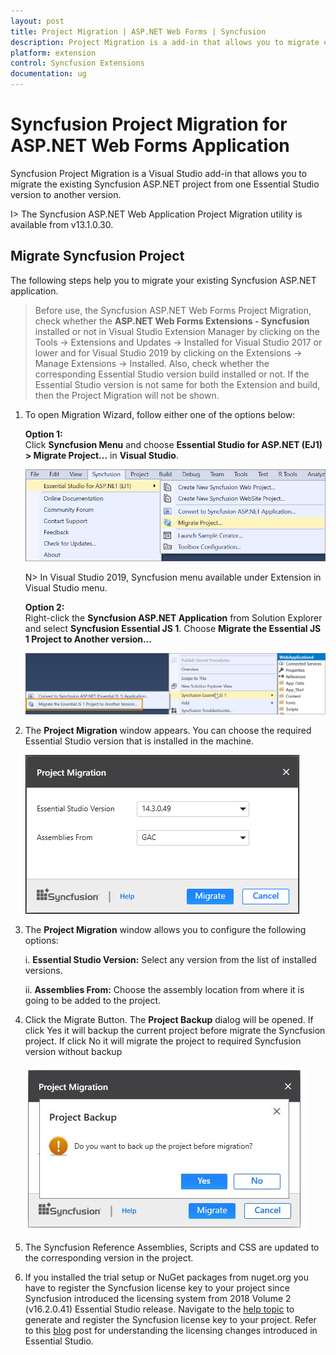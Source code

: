 ```yaml
---
layout: post
title: Project Migration | ASP.NET Web Forms | Syncfusion
description: Project Migration is a add-in that allows you to migrate existing Syncfusion ASP.NET Web Forms project from one Essential Studio version to another version
platform: extension
control: Syncfusion Extensions
documentation: ug
---
```


# Syncfusion Project Migration for ASP.NET Web Forms Application

Syncfusion Project Migration is a Visual Studio add-in that allows you to migrate the existing Syncfusion ASP.NET project from one Essential Studio version to another version.

I> The Syncfusion ASP.NET Web Application Project Migration utility is available from v13.1.0.30. 

## Migrate Syncfusion Project 

The following steps help you to migrate your existing Syncfusion ASP.NET application.

> Before use, the Syncfusion ASP.NET Web Forms Project Migration, check whether the **ASP.NET Web Forms Extensions - Syncfusion** installed or not in Visual Studio Extension Manager by clicking on the Tools -> Extensions and Updates -> Installed for Visual Studio 2017 or lower and for Visual Studio 2019 by clicking on the Extensions -> Manage Extensions -> Installed. Also, check whether the corresponding Essential Studio version build installed or not. If the Essential Studio version is not same for both the Extension and build, then the Project Migration will not be shown.

1. To open Migration Wizard, follow either one of the options below: 

   **Option 1:**   
   Click **Syncfusion Menu** and choose **Essential Studio for ASP.NET (EJ1) > Migrate Project…** in **Visual Studio**.

   ![Syncfusion Essential JS 1 ASP.NET Web Forms Project Migration via Syncfusion menu](Project-Migration_images/Syncfusion_Menu_Project_Migration1.png)

   N> In Visual Studio 2019, Syncfusion menu available under Extension in Visual Studio menu.

   **Option 2:**  
   Right-click the **Syncfusion ASP.NET Application** from Solution Explorer and select **Syncfusion Essential JS 1**. Choose **Migrate the Essential JS 1 Project to Another version…**

   ![Syncfusion Essential JS 1 ASP.NET Web Forms Project Migration add-in](Project-Migration_images/Project-Migration_img1.png)

2. The **Project Migration** window appears. You can choose the required Essential Studio version that is installed in the machine. 

   ![Syncfusion Essential JS 1 ASP.NET Web Forms Project Migration wizard](Project-Migration_images/Project-Migration-img2.jpeg)

3. The **Project Migration** window allows you to configure the following options:

   i. **Essential Studio Version:** Select any version from the list of installed versions.
   
   ii. **Assemblies From:** Choose the assembly location from where it is going to be added to the project.
   
4. Click the Migrate Button. The **Project Backup** dialog will be opened. If click Yes it will backup the current project before migrate the Syncfusion project. If click No it will migrate the project to required Syncfusion version without backup
   
   ![Syncfusion Essential JS 1 ASP.NET Web Forms Project Migration backup dialog](Project-Migration_images/Project-Migration-img3.jpeg)
   
   
5. The Syncfusion Reference Assemblies, Scripts and CSS are updated to the corresponding version in the project.

6. If you installed the trial setup or NuGet packages from nuget.org you have to register the Syncfusion license key to your project since Syncfusion introduced the licensing system from 2018 Volume 2 (v16.2.0.41) Essential Studio release. Navigate to the [help topic](https://help.syncfusion.com/common/essential-studio/licensing/license-key#how-to-generate-syncfusion-license-key) to generate and register the Syncfusion license key to your project. Refer to this [blog](https://www.syncfusion.com/blogs/post/whats-new-in-2018-volume-2.aspx) post for understanding the licensing changes introduced in Essential Studio.